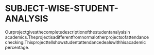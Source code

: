 # SUBJECT-WISE-STUDENT-ANALYSIS
Ourprojectgivesthecompletedescriptionofthestudentanalysisin academics.Theprojectisadifferentfromnormalotherprojectsofattendance checking.Thisprojecttellshowstudentattendancedealswithhisacademic percentage.
